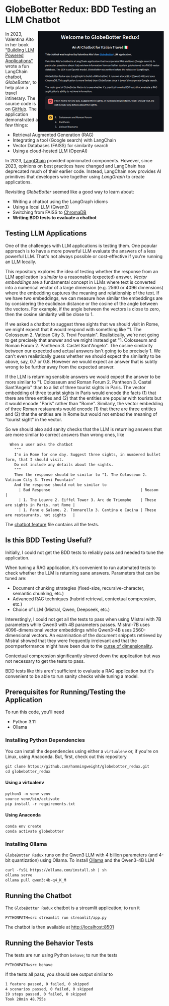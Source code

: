 # GlobeBotter Redux: BDD Testing an LLM Chatbot
<img src="/images/globebotter_redux.png" align="right" width="400px">

In 2023, Valentina Alto in her book ["Building LLM Powered Applications"](https://www.packtpub.com/en-us/product/building-llm-powered-applications-9781835462638) wrote a fun LangChain chatbot, *GlobeBotter*, to help plan a travel intinerary. The source code is on [GitHub](https://github.com/PacktPublishing/Building-LLM-Powered-Applications/blob/main/Chapter%206%20-%20Building%20conversational%20apps.ipynb). The application demonstrated a few things:
 * Retrieval Augmented Generation (RAG)
 * Integrating a tool (Google search) with LangChain
 * Vector Databases (FAISS) for similarity search
 * Using a cloud-hosted LLM (OpenAI)

 In 2023, [LangChain](https://www.langchain.com/) provided opinionated components. However, since 2023, opinions on best practices have changed and LangChain
 has deprecated much of their earlier code. Instead, LangChain now provides AI primitives that developers wire together using *LangGraph* to create applications.
 
 Revisiting *GlobeBotter* seemed like a good way to learn about:
  * Writing a chatbot using the LangGraph idioms
  * Using a local LLM (Qwen3)
  * Switching from FAISS to [ChromaDB](https://www.trychroma.com/)
  * **Writing BDD tests to evaluate a chatbot**


## Testing LLM Applications
One of the challenges with LLM applications is testing them. One popular approach is to have a more powerful LLM evaluate the answers of a less
powerful LLM. That's not always possible or cost-effective if you're running an LLM locally. 

This repository explores the idea of testing whether
the response from an LLM application is *similar* to a reasonable (expected) answer. *Vector embeddings* are a fundamental concept in LLMs where text is converted into
a numerical vector of a large dimension (e.g. 2560 or 4096 dimensions) where the embedding captures the meaning and relationship of the text. If we
have two embeddings, we can measure how similar the embeddings are by considering the euclidean distance or the cosine of the angle between the vectors.
For example, if the angle between the vectors is close to zero, then the cosine similarity will be close to 1.

If we asked a chatbot to suggest three sights that we should visit in Rome, we might expect that it would respond with something like "1. The Colosseum 2. Vatican City 3. Trevi Fountain". Realistically, we're not going to get precisely that answer and we might instead get "1. Colosseum and Roman Forum 2. Pantheon 3. Castel Sant'Angelo". The cosine similarity between our expected and actual answers isn't going to be precisely 1. We can't even realistically guess whether we should expect the similarity to be above, say, 0.7 or 0.8. However we would expect an answer that is subtly wrong to be further away from the expected answer. 

If the LLM is returning sensible answers we would expect the answer to be more similar to "1. Colosseum and Roman Forum 2. Pantheon 3. Castel Sant'Angelo" than to
a list of three tourist sights in Paris. The vector embedding of three tourist sights in Paris would encode the facts (1) that there are three entities and (2) that
the entities are popular with tourists but it would encode "Paris" rather than "Rome". Similarly, the vector embedding of three Roman restaurants would encode (1) that there are three entities and (2) that the entities are in Rome but would not embed the meaning of "tourist sight" in the vector.

So we should also add sanity checks that the LLM is returning answers that are more similar to correct answers than wrong ones, like 

```gherkin
  When a user asks the chatbot
    """
    I'm in Rome for one day. Suggest three sights, in numbered bullet form, that I should visit.
    Do not include any details about the sights.
    """
    Then the response should be similar to "1. The Colosseum 2. Vatican City 3. Trevi Fountain"
    And the response should not be similar to
      | Bad Response                                        | Reason                              |
      | 1. The Louvre 2. Eiffel Tower 3. Arc de Triomphe    | These are sights in Paris, not Rome |
      | 1. Pane e Salame. 2. Tonnarello 3. Cantina e Cucina | These are restaurants, not sights   |
```

The [chatbot.feature](./features/chatbot.feature) file contains all the tests.

## Is this BDD Testing Useful?
Initially, I could not get the BDD tests to reliably pass and needed to tune the application. 

When tuning a RAG application, it's convenient to run automated tests to check whether the LLM is returning sane answers. Parameters that can be tuned are:
 * Document chunking strategies (fixed-size, recursive-character, semantic chunking, etc.)
 * Advanced RAG techniques (hubrid retrieval, contextual compression, etc.)
 * Choice of LLM (Mistral, Qwen, Deepseek, etc.)

Interestingly, I could not get all the tests to pass when using Mistral with 7B parameters while Qwen3 with 4B parameters passes. Mistral-7B uses 4096-dimensional vector embeddings while Qwen3-4B uses 2560-dimensional vectors. An examination of the document snippets retrieved by Mistral showed that they were frequently irrelevant and that the poornperformance might have been due to the [curse of dimensionality](https://en.wikipedia.org/wiki/Curse_of_dimensionality).

Contextual compression significantly slowed down the application but was not necessary to get the tests to pass. 

BDD tests like this aren't sufficient to evaluate a RAG application but it's convenient to be able to run sanity checks while tuning a model.


## Prerequisites for Running/Testing the Application
To run this code, you'll need
 * Python 3.11
 * Ollama

### Installing Python Dependencies
You can install the dependencies using either a `virtualenv` or, if you're on Linux, using Anaconda. But, first, check out this repository

```
git clone https://github.com/hammingweight/globebotter_redux.git
cd globebotter_redux
```

#### Using a virtualenv
```
python3 -m venv venv
source venv/bin/activate
pip install -r requirements.txt 
```

#### Using Anaconda
```
conda env create
conda activate globebotter
```

### Installing Ollama
`GlobeBotter Redux` runs on the Qwen3 LLM with 4 billion parameters (and 4-bit quantization) using Ollama.
To install [Ollama](https://ollama.com/download/linux) and the Qwen3-4B LLM

```
curl -fsSL https://ollama.com/install.sh | sh
ollama serve 
ollama pull qwen3:4b-q4_K_M
```

## Running the Chatbot
The `GlobeBotter Redux` chatbot is a streamlit application; to run it

```
PYTHONPATH=src streamlit run streamlit/app.py
```

The chatbot is then available at [http://localhost:8501](http://localhost:8501)


## Running the Behavior Tests
The tests are run using Python `behave`; to run the tests

```
PYTHONPATH=src behave
```

If the tests all pass, you should see output similar to

```
1 feature passed, 0 failed, 0 skipped
4 scenarios passed, 0 failed, 0 skipped
19 steps passed, 0 failed, 0 skipped
Took 28min 48.755s
```
